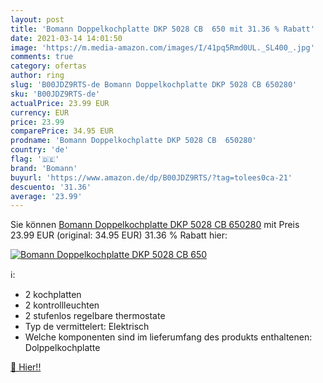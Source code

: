 ```yaml
---
layout: post
title: 'Bomann Doppelkochplatte DKP 5028 CB  650 mit 31.36 % Rabatt'
date: 2021-03-14 14:01:50
image: 'https://m.media-amazon.com/images/I/41pq5Rmd0UL._SL400_.jpg'
comments: true
category: ofertas
author: ring
slug: 'B00JDZ9RTS-de Bomann Doppelkochplatte DKP 5028 CB 650280'
sku: 'B00JDZ9RTS-de'
actualPrice: 23.99 EUR
currency: EUR
price: 23.99
comparePrice: 34.95 EUR
prodname: 'Bomann Doppelkochplatte DKP 5028 CB  650280'
country: 'de'
flag: '🇩🇪'
brand: 'Bomann'
buyurl: 'https://www.amazon.de/dp/B00JDZ9RTS/?tag=tolees0ca-21'
descuento: '31.36'
average: '23.99'
---
```


Sie können [Bomann Doppelkochplatte DKP 5028 CB  650280](https://www.amazon.de/dp/B00JDZ9RTS/?tag=tolees0ca-21) mit Preis 23.99 EUR (original: 34.95 EUR) 31.36 % Rabatt hier:

[![Bomann Doppelkochplatte DKP 5028 CB  650](https://m.media-amazon.com/images/I/41pq5Rmd0UL._SL400_.jpg)](https://www.amazon.de/dp/B00JDZ9RTS/?tag=tolees0ca-21)

ℹ️:

- 2 kochplatten
- 2 kontrollleuchten
- 2 stufenlos regelbare thermostate
- Typ de vermittelert: Elektrisch
- Welche komponenten sind im lieferumfang des produkts enthaltenen: Dolppelkochplatte

[🛒 Hier!!](https://www.amazon.de/dp/B00JDZ9RTS/?tag=tolees0ca-21)
